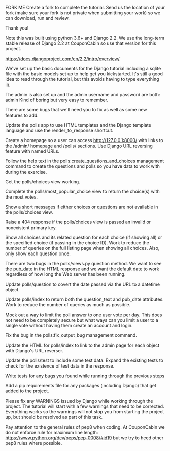 FORK ME
Create a fork to complete the tutorial. Send us the location of your fork (make sure your fork is not private when submitting your work) so we can download, run and review.

Thank you!



Note this was built using python 3.6+ and Django 2.2. We use the long-term stable release of Django 2.2 at CouponCabin so use that version for this project.

https://docs.djangoproject.com/en/2.2/intro/overview/

We've set up the basic documents for the Django tutorial including a sqlite file with the basic models set up to help get you kickstarted. It's still a good idea to read through the tutorial, but this avoids having to type everything in.

The admin is also set up and the admin username and password are both: admin 
Kind of boring but very easy to remember.

There are some bugs that we'll need you to fix as well as some new features to add.

Update the polls app to use HTML templates and the Django template language and use the render_to_response shortcut.

Create a homepage so a user can access http://127.0.0.1:8000/ with links to the /admin/ homepage and /polls/ sections. Use Django URL reversing feature with named URLs.

Follow the help text in the polls:create_questions_and_choices management command to create the questions and polls so you have data to work with during the exercise.

Get the polls/choices view working.

Complete the polls/most_popular_choice view to return the choice(s) with the most votes.

Show a short messages if either choices or questions are not available in the polls/choices view.

Raise a 404 response if the polls/choices view is passed an invalid or nonexistent primary key.

Show all choices and its related question for each choice (if showing all) or the specified choice (if passing in the choice ID). Work to reduce the number of queries on the full listing page when showing all choices. Also, only show each question once.

There are two bugs in the polls/views.py question method. We want to see the pub_date in the HTML response and we want the default date to work regardless of how long the Web server has been running.

Update polls/question to covert the date passed via the URL to a datetime object.

Update polls/index to return both the question_text and pub_date attributes. Work to reduce the number of queries as much as possible.

Mock out a way to limit the poll answer to one user vote per day. This does not need to be completely secure but what ways can you limit a user to a single vote without having them create an account and login.

Fix the bug in the polls:fix_output_bug management command.

Update the HTML for polls/index to link to the admin page for each object with Django's URL reverser.

Update the polls/test to include some test data. Expand the existing tests to check for the existence of test data in the response.

Write tests for any bugs you found while running through the previous steps

Add a pip requirements file for any packages (including Django) that get added to the project.

Please fix any WARNINGS issued by Django while working through the project. The tutorial will start with a few warnings that need to be corrected. Everything works so the warnings will not stop you from starting the project up, but should be resolved as part of this task.

Pay attention to the general rules of pep8 when coding. At CouponCabin we do not enforce rule for maximum line length: https://www.python.org/dev/peps/pep-0008/#id19 but we try to heed other pep8 rules where possible.